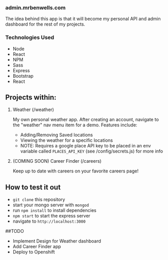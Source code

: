 ###  admin.mrbenwells.com

The idea behind this app is that it will become my personal API and admin
dashboard for the rest of my projects.  

### Technologies Used
   - Node
   - React
   - NPM
   - Sass
   - Express
   - Bootstrap
   - React


## Projects within:

1. Weather  (/weather)

    My own personal weather app.  After creating an account, navigate to
    the "weather" nav menu item for a demo.  Features include:

    - Adding/Removing Saved locations
    - Viewing the weather for a specific locations


    * NOTE: Requires a google place API key to be placed in an env variable called `PLACES_API_KEY`
          (see /config/secrets.js) for more info

2. (COMING SOON) Career Finder (/careers)

    Keep up to date with careers on your favorite careers page!

## How to test it out
   - `git clone` this repository
   - start your mongo server with `mongod`
   - run `npm install` to install dependencies
   - `npm start` to start the express server
   - navigate to `http://localhost:3000`


##TODO

  - Implement Design for Weather dashboard
  - Add Career Finder app
  - Deploy to Openshift

  
